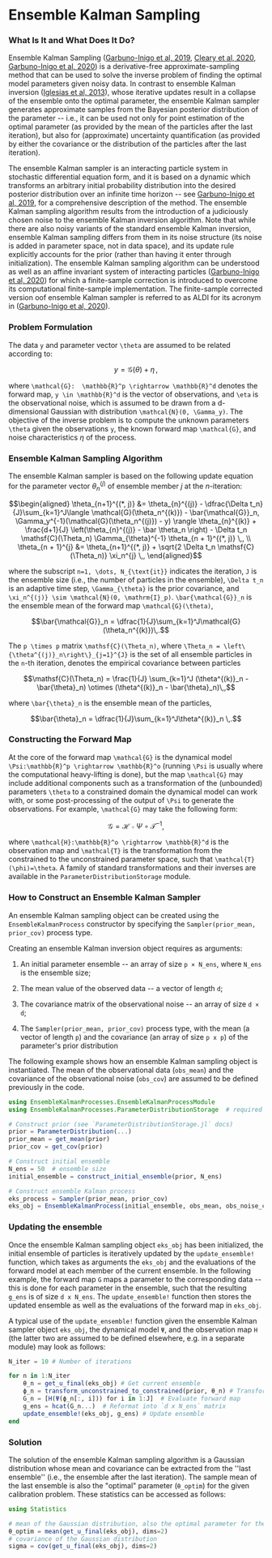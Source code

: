 # Ensemble Kalman Sampling

### What Is It and What Does It Do?
Ensemble Kalman Sampling ([Garbuno-Inigo et al, 2019](https://arxiv.org/pdf/1903.08866.pdf), [Cleary et al, 2020](https://clima.caltech.edu/files/2020/01/2001.03689.pdf), [Garbuno-Inigo et al, 2020](https://arxiv.org/pdf/1912.02859.pdf)) is a derivative-free approximate-sampling method that can be used to solve the inverse problem of finding the optimal model parameters given noisy data. In contrast to ensemble Kalman inversion ([Iglesias et al, 2013](http://dx.doi.org/10.1088/0266-5611/29/4/045001)), whose iterative updates result in a collapse of the ensemble onto the optimal parameter, the ensemble Kalman sampler generates approximate samples from the Bayesian posterior distribution of the parameter -- i.e., it can be used not only for point estimation of the optimal parameter (as provided by the mean of the particles after the last iteration), but also for (approximate) uncertainty quantification (as provided by either the covariance or the distribution of the particles after the last iteration). 


The ensemble Kalman sampler is an interacting particle system in stochastic differential equation form, and it is based on a dynamic which transforms an arbitrary initial probability distribution into the desired posterior distribution over an infinite time horizon -- see [Garbuno-Inigo et al, 2019](https://arxiv.org/pdf/1903.08866.pdf), for a comprehensive description of the method. The ensemble Kalman sampling algorithm results from the introduction of a judiciously chosen noise to the ensemble Kalman inversion algorithm. Note that while there are also noisy variants of the standard ensemble Kalman inversion, ensemble Kalman sampling differs from them in its noise structure (its noise is added in parameter space, not in  data space), and its update rule explicitly accounts for the prior (rather than having it enter through initialization). The ensemble Kalman sampling algorithm can be understood as well as an affine invariant system of interacting particles ([Garbuno-Inigo et al, 2020](https://arxiv.org/pdf/1912.02859.pdf)) for which a finite-sample correction is introduced to overcome its computational finite-sample implementation. The finite-sample corrected version oof ensemble Kalman sampler is referred to as ALDI for its acronym in ([Garbuno-Inigo et al, 2020](https://arxiv.org/pdf/1912.02859.pdf)). 


### Problem Formulation

The data ``y`` and parameter vector ``\theta`` are assumed to be related according to:
```math
    y = \mathcal{G}(\theta) + \eta \,,
```
where ``\mathcal{G}:  \mathbb{R}^p \rightarrow \mathbb{R}^d`` denotes the forward map, ``y \in \mathbb{R}^d`` is the vector of observations, and ``\eta`` is the observational noise, which is assumed to be drawn from a d-dimensional Gaussian with distribution ``\mathcal{N}(0, \Gamma_y)``. The objective of the inverse problem is to compute the unknown parameters ``\theta`` given the observations ``y``, the known forward map ``\mathcal{G}``, and noise characteristics $\eta$ of the process.


### Ensemble Kalman Sampling Algorithm


The ensemble Kalman sampler is based on the following update equation for the parameter vector $\theta^{(j)}_n$ of ensemble member $j$ at the $n$-iteration:

```math
\begin{aligned}
\theta_{n+1}^{(*, j)} &= \theta_{n}^{(j)} - \dfrac{\Delta t_n}{J}\sum_{k=1}^J\langle \mathcal{G}(\theta_n^{(k)}) - \bar{\mathcal{G}}_n, \Gamma_y^{-1}(\mathcal{G}(\theta_n^{(j)}) - y) \rangle \theta_{n}^{(k)} + \frac{d+1}{J} \left(\theta_{n}^{(j)} - \bar \theta_n \right) - \Delta t_n \mathsf{C}(\Theta_n) \Gamma_{\theta}^{-1} \theta_{n + 1}^{(*, j)} \,, \\
\theta_{n + 1}^{j} &= \theta_{n+1}^{(*, j)} + \sqrt{2 \Delta t_n \mathsf{C}(\Theta_n)} \xi_n^{j} \,,
\end{aligned}
```

where the subscript ``n=1, \dots, N_{\text{it}}`` indicates the iteration, ``J`` is the ensemble size (i.e., the number of particles in the ensemble), ``\Delta t_n`` is an adaptive time step, ``\Gamma_{\theta}`` is the prior covariance, and ``\xi_n^{(j)} \sim \mathcal{N}(0, \mathrm{I}_p)``. ``\bar{\mathcal{G}}_n`` is the ensemble mean of the forward map ``\mathcal{G}(\theta)``,

```math
\bar{\mathcal{G}}_n = \dfrac{1}{J}\sum_{k=1}^J\mathcal{G}(\theta_n^{(k)})\,.
```

The ``p \times p`` matrix ``\mathsf{C}(\Theta_n)``, where ``\Theta_n = \left\{\theta^{(j)}_n\right\}_{j=1}^{J}`` is the set of all ensemble particles in the ``n``-th iteration, denotes the empirical covariance between particles

```math
\mathsf{C}(\Theta_n) = \frac{1}{J} \sum_{k=1}^J (\theta^{(k)}_n - \bar{\theta}_n) \otimes (\theta^{(k)}_n - \bar{\theta}_n)\,,
```
where ``\bar{\theta}_n`` is the ensemble mean of the particles,

```math
\bar{\theta}_n = \dfrac{1}{J}\sum_{k=1}^J\theta^{(k)}_n \,.
```


### Constructing the Forward Map

At the core of the forward map ``\mathcal{G}`` is the dynamical model ``\Psi:\mathbb{R}^p \rightarrow \mathbb{R}^o`` (running ``\Psi`` is usually where the computational heavy-lifting is done), but the map ``\mathcal{G}`` may include additional components such as a transformation of the (unbounded) parameters ``\theta`` to a constrained domain the dynamical model can work with, or some post-processing of the output of ``\Psi`` to generate the observations. For example, ``\mathcal{G}`` may take the following form:

```math
\mathcal{G} = \mathcal{H} \circ \Psi \circ \mathcal{T}^{-1},
```
where ``\mathcal{H}:\mathbb{R}^o \rightarrow \mathbb{R}^d`` is the observation map and ``\mathcal{T}`` is the transformation from the constrained to the unconstrained parameter space, such that ``\mathcal{T}(\phi)=\theta``. A family of standard transformations and their inverses are available in the `ParameterDistributionStorage` module.


### How to Construct an Ensemble Kalman Sampler

An ensemble Kalman sampling object can be created using the `EnsembleKalmanProcess` constructor by specifying the `Sampler(prior_mean, prior_cov)` process type.

Creating an ensemble Kalman inversion object requires as arguments:

 1. An initial parameter ensemble -- an array of size `p × N_ens`, where `N_ens` is the  ensemble size;

 2. The mean value of the observed data -- a vector of length `d`;

 3. The covariance matrix of the observational noise -- an array of size `d × d`;

 4. The `Sampler(prior_mean, prior_cov)` process type, with the mean (a vector of length `p`) and the covariance (an array of size `p x p`) of the parameter's prior distribution

The following example shows how an ensemble Kalman sampling object is instantiated. The mean of the observational data (`obs_mean`) and the covariance of the observational noise (`obs_cov`) are assumed to be defined previously in the code.

```julia
using EnsembleKalmanProcesses.EnsembleKalmanProcessModule
using EnsembleKalmanProcesses.ParameterDistributionStorage  # required to create the prior

# Construct prior (see `ParameterDistributionStorage.jl` docs)
prior = ParameterDistribution(...)
prior_mean = get_mean(prior)
prior_cov = get_cov(prior)

# Construct initial ensemble
N_ens = 50  # ensemble size
initial_ensemble = construct_initial_ensemble(prior, N_ens)

# Construct ensemble Kalman process
eks_process = Sampler(prior_mean, prior_cov)
eks_obj = EnsembleKalmanProcess(initial_ensemble, obs_mean, obs_noise_cov, eks_process)
```


### Updating the ensemble

Once the ensemble Kalman sampling object `eks_obj` has been initialized, the initial ensemble of particles is iteratively updated by the `update_ensemble!` function, which takes as arguments the `eks_obj` and the evaluations of the forward model at each member of the current ensemble. In the following example, the forward map `G` maps a parameter to the corresponding data -- this is done for each parameter in the ensemble, such that the resulting `g_ens` is of size `d x N_ens`. The `update_ensemble!` function then stores the updated ensemble as well as the evaluations of the forward map in `eks_obj`.

A typical use of the `update_ensemble!` function given the ensemble Kalman sampler object `eks_obj`, the dynamical model `Ψ`, and the observation map `H` (the latter two are assumed to be defined elsewhere, e.g. in a separate module)  may look as follows:


```julia
N_iter = 10 # Number of iterations

for n in 1:N_iter
    θ_n = get_u_final(eks_obj) # Get current ensemble
    ϕ_n = transform_unconstrained_to_constrained(prior, θ_n) # Transform parameters to physical/constrained space
    G_n = [H(Ψ(ϕ_n[:, i])) for i in 1:J]  # Evaluate forward map
    g_ens = hcat(G_n...)  # Reformat into `d x N_ens` matrix
    update_ensemble!(eks_obj, g_ens) # Update ensemble
end
```

### Solution

The solution of the ensemble Kalman sampling algorithm is a Gaussian distribution whose mean and covariance can be extracted from the ''last ensemble'' (i.e., the ensemble after the last iteration). The sample mean of the last ensemble is also the "optimal" parameter (`θ_optim`) for the given calibration problem. These statistics can be accessed as follows:


```julia
using Statistics

# mean of the Gaussian distribution, also the optimal parameter for the calibration problem
θ_optim = mean(get_u_final(eks_obj), dims=2)
# covariance of the Gaussian distribution
sigma = cov(get_u_final(eks_obj), dims=2)
```
